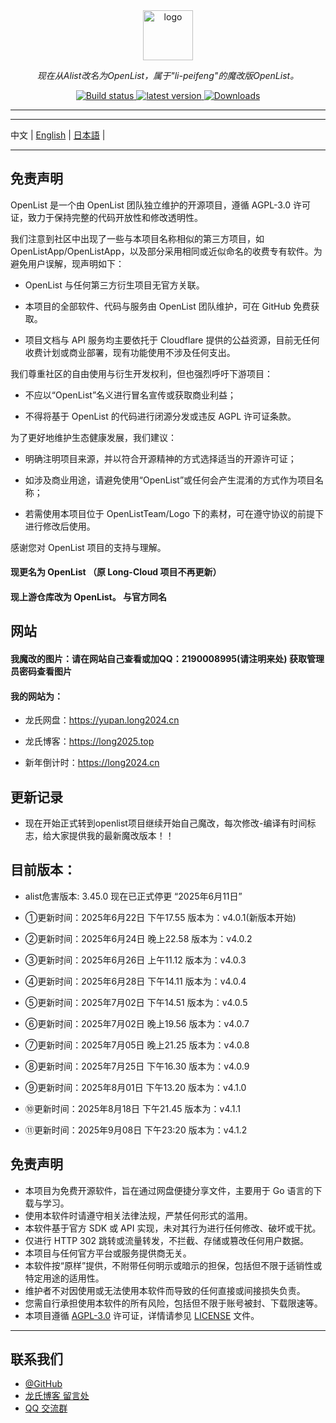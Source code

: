 <div align="center">
  <img width="80px" alt="logo" src="https://long2024.cn/image/logo-Y.png"/></a>
  <p><em>现在从Alist改名为OpenList，属于"li-peifeng"的魔改版OpenList。</em></p>
<div>
  <a href="https://github.com/magufo123/OpenList/actions?query=workflow%3ABuild">
    <img src="https://img.shields.io/github/actions/workflow/status/magufo123/OpenList/build.yml?branch=main" alt="Build status" />
  </a>
  <a href="https://github.com/magufo123/OpenList/releases">
    <img src="https://img.shields.io/github/release/magufo123/OpenList" alt="latest version" />
  </a>
  <a href="https://github.com/magufo123/OpenList/releases">
    <img src="https://img.shields.io/github/downloads/lyy2005a3/OpenList/total?color=%239F7AEA&logo=github" alt="Downloads" />
  </a>
</div>
</div>

---
---

中文 | [English](./README_en.md) | [日本語](./README_ja.md) |

---

## 免责声明

OpenList 是一个由 OpenList 团队独立维护的开源项目，遵循 AGPL-3.0 许可证，致力于保持完整的代码开放性和修改透明性。

我们注意到社区中出现了一些与本项目名称相似的第三方项目，如 OpenListApp/OpenListApp，以及部分采用相同或近似命名的收费专有软件。为避免用户误解，现声明如下：

- OpenList 与任何第三方衍生项目无官方关联。

- 本项目的全部软件、代码与服务由 OpenList 团队维护，可在 GitHub 免费获取。

- 项目文档与 API 服务均主要依托于 Cloudflare 提供的公益资源，目前无任何收费计划或商业部署，现有功能使用不涉及任何支出。

我们尊重社区的自由使用与衍生开发权利，但也强烈呼吁下游项目：

- 不应以“OpenList”名义进行冒名宣传或获取商业利益；

- 不得将基于 OpenList 的代码进行闭源分发或违反 AGPL 许可证条款。

为了更好地维护生态健康发展，我们建议：

- 明确注明项目来源，并以符合开源精神的方式选择适当的开源许可证；

- 如涉及商业用途，请避免使用“OpenList”或任何会产生混淆的方式作为项目名称；

- 若需使用本项目位于 OpenListTeam/Logo 下的素材，可在遵守协议的前提下进行修改后使用。

感谢您对 OpenList 项目的支持与理解。

#### 现更名为 OpenList （原 Long-Cloud 项目不再更新）

#### 现上游仓库改为 OpenList。 与官方同名

## 网站

#### 我魔改的图片：请在网站自己查看或加QQ：2190008995(请注明来处) 获取管理员密码查看图片

#### 我的网站为：

- 龙氏网盘：https://yupan.long2024.cn

- 龙氏博客：https://long2025.top

- 新年倒计时：https://long2024.cn

## 更新记录

- 现在开始正式转到openlist项目继续开始自己魔改，每次修改-编译有时间标志，给大家提供我的最新魔改版本！！

## 目前版本：

- alist危害版本: 3.45.0 现在已正式停更 “2025年6月11日”

- ①更新时间：2025年6月22日 下午17.55  版本为：v4.0.1(新版本开始)

- ②更新时间：2025年6月24日 晚上22.58  版本为：v4.0.2

- ③更新时间：2025年6月26日 上午11.12  版本为：v4.0.3

- ④更新时间：2025年6月28日 下午14.11  版本为：v4.0.4

- ⑤更新时间：2025年7月02日 下午14.51  版本为：v4.0.5

- ⑥更新时间：2025年7月02日 晚上19.56  版本为：v4.0.7

- ⑦更新时间：2025年7月05日 晚上21.25  版本为：v4.0.8

- ⑧更新时间：2025年7月25日 下午16.30  版本为：v4.0.9

- ⑨更新时间：2025年8月01日 下午13.20  版本为：v4.1.0 

- ⑩更新时间：2025年8月18日 下午21.45  版本为：v4.1.1

- ⑪更新时间：2025年9月08日 下午23:20  版本为：v4.1.2


## 免责声明

- 本项目为免费开源软件，旨在通过网盘便捷分享文件，主要用于 Go 语言的下载与学习。
- 使用本软件时请遵守相关法律法规，严禁任何形式的滥用。
- 本软件基于官方 SDK 或 API 实现，未对其行为进行任何修改、破坏或干扰。
- 仅进行 HTTP 302 跳转或流量转发，不拦截、存储或篡改任何用户数据。
- 本项目与任何官方平台或服务提供商无关。
- 本软件按“原样”提供，不附带任何明示或暗示的担保，包括但不限于适销性或特定用途的适用性。
- 维护者不对因使用或无法使用本软件而导致的任何直接或间接损失负责。
- 您需自行承担使用本软件的所有风险，包括但不限于账号被封、下载限速等。
- 本项目遵循 [AGPL-3.0](https://www.gnu.org/licenses/agpl-3.0.txt) 许可证，详情请参见 [LICENSE](./LICENSE) 文件。

---

## 联系我们

- [@GitHub](https://github.com/OpenListTeam) 
- [龙氏博客 留言处](https://long2025.top/wall/all) 
- [QQ 交流群](https://qm.qq.com/cgi-bin/qm/qr?k=eDAMuOM5uMg0PYze1hvGYaqvaa9fnVmv&jump_from=webapi&authKey=gmts3WflN2PFR5gsb+6YFsqFLTFfLt99duLtv3y4iIPC2dxbMhvSIOPxWt/IFjAq)